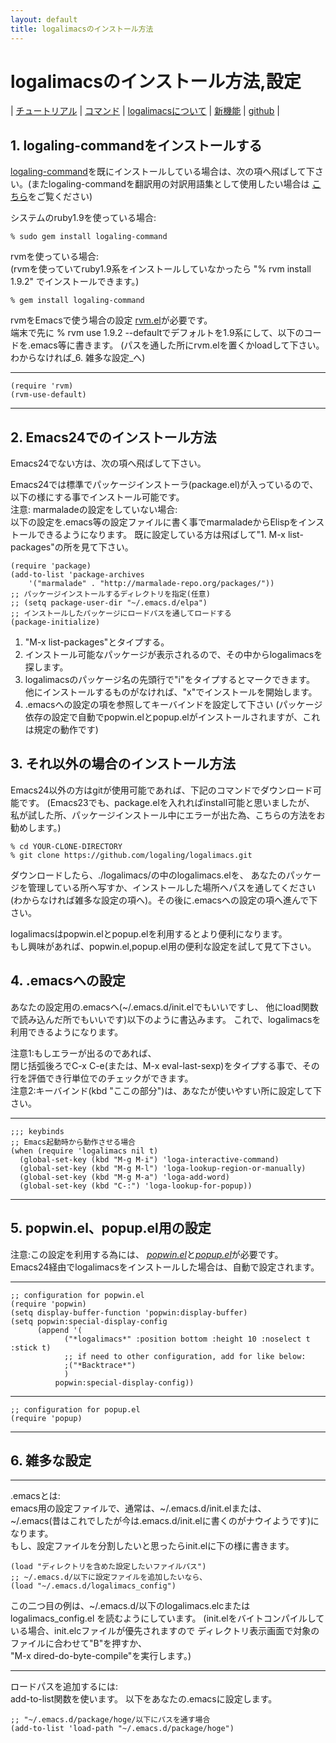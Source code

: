```yaml
---
layout: default
title: logalimacsのインストール方法
---
```


# logalimacsのインストール方法,設定

| [チュートリアル](/logalimacs/tutorial.html) | [コマンド](/logalimacs/commands.html) | [logalimacsについて](/logalimacs/about.html) | [新機能](/logalimacs/whatsnew.html) | [github](https://github.com/logaling/logalimacs) |

## 1. logaling-commandをインストールする
[logaling-command](/about.html)を既にインストールしている場合は、次の項へ飛ばして下さい。(またlogaling-commandを翻訳用の対訳用語集として使用したい場合は
[こちら](/tutorial.html)をご覧ください)

システムのruby1.9を使っている場合:

    % sudo gem install logaling-command

rvmを使っている場合:  
(rvmを使っていてruby1.9系をインストールしていなかったら "% rvm install 1.9.2" でインストールできます。)

    % gem install logaling-command

rvmをEmacsで使う場合の設定
[rvm.el](https://github.com/senny/rvm.el)が必要です。  
端末で先に % rvm use 1.9.2 --defaultでデフォルトを1.9系にして、以下のコードを.emacs等に書きます。
(パスを通した所にrvm.elを置くかloadして下さい。わからなければ_6. 雑多な設定_へ)

---

    (require 'rvm)
    (rvm-use-default)
    
---

## 2. Emacs24でのインストール方法
Emacs24でない方は、次の項へ飛ばして下さい。

Emacs24では標準でパッケージインストーラ(package.el)が入っているので、
以下の様にする事でインストール可能です。  
注意: marmaladeの設定をしていない場合:  
以下の設定を.emacs等の設定ファイルに書く事でmarmaladeからElispをインストールできるようになります。
既に設定している方は飛ばして"1. M-x list-packages"の所を見て下さい。

    (require 'package)
    (add-to-list 'package-archives
        '("marmalade" . "http://marmalade-repo.org/packages/"))
    ;; パッケージインストールするディレクトリを指定(任意)
    ;; (setq package-user-dir "~/.emacs.d/elpa")
    ;; インストールしたパッケージにロードパスを通してロードする
    (package-initialize)


1. "M-x list-packages"とタイプする。
2. インストール可能なパッケージが表示されるので、その中からlogalimacsを探します。
3. logalimacsのパッケージ名の先頭行で"i"をタイプするとマークできます。
他にインストールするものがなければ、"x"でインストールを開始します。
4. .emacsへの設定の項を参照してキーバインドを設定して下さい
(パッケージ依存の設定で自動でpopwin.elとpopup.elがインストールされますが、これは規定の動作です)

## 3. それ以外の場合のインストール方法

Emacs24以外の方はgitが使用可能であれば、下記のコマンドでダウンロード可能です。
(Emacs23でも、package.elを入れればinstall可能と思いましたが、
私が試した所、パッケージインストール中にエラーが出た為、こちらの方法をお勧めします。)


    % cd YOUR-CLONE-DIRECTORY
    % git clone https://github.com/logaling/logalimacs.git

ダウンロードしたら、./logalimacs/の中のlogalimacs.elを、
あなたのパッケージを管理している所へ写すか、インストールした場所へパスを通してください(わからなければ雑多な設定の項へ)。その後に.emacsへの設定の項へ進んで下さい。

logalimacsはpopwin.elとpopup.elを利用するとより便利になります。  
もし興味があれば、popwin.el,popup.el用の便利な設定を試して見て下さい。

## 4. .emacsへの設定

あなたの設定用の.emacsへ(~/.emacs.d/init.elでもいいですし、
他にload関数で読み込んだ所でもいいです)以下のように書込みます。
これで、logalimacsを利用できるようになります。

注意1:もしエラーが出るのであれば、  
閉じ括弧後ろでC-x C-e(または、M-x eval-last-sexp)をタイプする事で、その行を評価でき行単位でのチェックができます。  
注意2:キーバインド(kbd "ここの部分")は、あなたが使いやすい所に設定して下さい。


---

    ;;; keybinds
    ;; Emacs起動時から動作させる場合
    (when (require 'logalimacs nil t)
      (global-set-key (kbd "M-g M-i") 'loga-interactive-command)
      (global-set-key (kbd "M-g M-l") 'loga-lookup-region-or-manually)
      (global-set-key (kbd "M-g M-a") 'loga-add-word)
      (global-set-key (kbd "C-:") 'loga-lookup-for-popup))
    
---

## 5. popwin.el、popup.el用の設定

注意:この設定を利用する為には、
[_popwin.el_](https://github.com/m2ym/popwin-el)と[_popup.el_](https://github.com/m2ym/popup-el)が必要です。  
Emacs24経由でlogalimacsをインストールした場合は、自動で設定されます。

---

    ;; configuration for popwin.el
    (require 'popwin)
    (setq display-buffer-function 'popwin:display-buffer)
    (setq popwin:special-display-config
          (append '(
                ("*logalimacs*" :position bottom :height 10 :noselect t :stick t)
                ;; if need to other configuration, add for like below:
                ;("*Backtrace*")
                )
              popwin:special-display-config))

---

    ;; configuration for popup.el
    (require 'popup)
    
---

## 6. 雑多な設定

---
.emacsとは:  
emacs用の設定ファイルで、通常は、~/.emacs.d/init.elまたは、  
~/.emacs(昔はこれでしたが今は.emacs.d/init.elに書くのがナウイようです)になります。  
もし、設定ファイルを分割したいと思ったらinit.elに下の様に書きます。

    (load "ディレクトリを含めた設定したいファイルパス")
    ;; ~/.emacs.d/以下に設定ファイルを追加したいなら、
    (load "~/.emacs.d/logalimacs_config")

この二つ目の例は、~/.emacs.d/以下のlogalimacs.elcまたはlogalimacs_config.el
を読むようにしています。
(init.elをバイトコンパイルしている場合、init.elcファイルが優先されますので
ディレクトリ表示画面で対象のファイルに合わせて"B"を押すか、  
"M-x dired-do-byte-compile"を実行します。)


---
ロードパスを追加するには:  
add-to-list関数を使います。
以下をあなたの.emacsに設定します。

    ;; "~/.emacs.d/package/hoge/以下にパスを通す場合
    (add-to-list 'load-path "~/.emacs.d/package/hoge")
